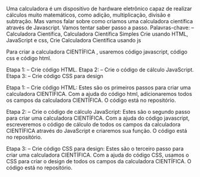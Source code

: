 
Uma calculadora é um dispositivo de hardware eletrônico capaz de realizar cálculos muito matemáticos, como adição, multiplicação, divisão e subtração. 
Mas vamos falar sobre como criamos uma calculadora científica através de Javascript. Vamos tentar saber passo a passo.
Palavras-chave: – Calculadora Científica, Calculadora Científica Simples Crie usando HTML, JavaScript e css, Crie Calculadora Científica usando js

Para criar a calculadora CIENTÍFICA , usaremos código javascript, código css e código html.

Etapa 1: – Crie código HTML.
Etapa 2: – Crie o código de cálculo JavaScript.
Etapa 3: – Crie código CSS para design

Etapa 1: – Crie código HTML:
Estes são os primeiros passos para criar uma calculadora CIENTÍFICA. Com a ajuda do código html, adicionaremos todos os campos da calculadora CIENTÍFICA.
O código está no repositório.

Etapa 2: – Crie o código de cálculo JavaScript:
Estes são o segundo passo para criar uma calculadora CIENTÍFICA. 
Com a ajuda do código javascript, escreveremos o código de cálculo de todos os campos da calculadora CIENTÍFICA através do JavaScript e criaremos sua função.
O código está no repositório.

Etapa 3: – Crie código CSS para design:
Estes são o terceiro passo para criar uma calculadora CIENTÍFICA. 
Com a ajuda do código CSS, usamos o CSS para criar o design de todos os campos da calculadora CIENTÍFICA.
O código está no repositório.





